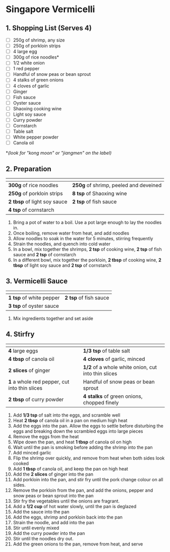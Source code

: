 # Singapore Vermicelli

## 1. Shopping List (Serves 4)
- [ ] 250g of shrimp, any size
- [ ] 250g of porkloin strips
- [ ] 4 large egg
- [ ] 300g of rice noodles*
- [ ] 1/2 white onion
- [ ] 1 red pepper
- [ ] Handful of snow peas or bean sprout
- [ ] 4 stalks of green onions
- [ ] 4 cloves of garlic
- [ ] Ginger
- [ ] Fish sauce
- [ ] Oyster sauce
- [ ] Shaoxing cooking wine
- [ ] Light soy sauce
- [ ] Curry powder
- [ ] Cornstarch
- [ ] Table salt
- [ ] White pepper powder
- [ ] Canola oil

**(look for "kong moon" or "jiangmen" on the label)*

## 2. Preparation
|<!-- -->|<!-- -->|
|---|---|
| **300g** of rice noodles | **250g** of shrimp, peeled and deveined |
| **250g** of porkloin strips | **8 tsp** of Shaoxing wine |
| **2 tbsp** of light soy sauce | **2 tsp** of fish sauce |
| **4 tsp** of cornstarch | |


1. Bring a pot of water to a boil. Use a pot large enough to lay the noodles in.
2. Once boiling, remove water from heat, and add noodles
3. Allow noodles to soak in the water for 5 minutes, stirring frequently
4. Strain the noodles, and quench into cold water
5. In a bowl, mix together the shrimps, **2 tsp** of cooking wine, **2 tsp** of fish sauce and **2 tsp** of cornstarch
6. In a different bowl, mix together the porkloin, **2 tbsp** of cooking wine, **2 tbsp** of light soy sauce and **2 tsp** of cornstarch

## 3. Vermicelli Sauce
|<!-- -->|<!-- -->|
|---|---|
| **1 tsp** of white pepper | **2 tsp** of fish sauce |
| **3 tsp** of oyster sauce | |

1. Mix ingredients together and set aside

## 4. Stirfry
|<!-- -->|<!-- -->|
|---|---|
| **4** large eggs | **1/3 tsp** of table salt |
| **4 tbsp** of canola oil | **4 cloves** of garlic, minced |
| **2 slices** of ginger | **1/2** of a whole white onion, cut into thin slices |
| **1** a whole red pepper, cut into thin slices | Handful of snow peas or bean sprout |
| **2 tbsp** of curry powder | **4 stalks** of green onions, chopped finely |

1. Add **1/3 tsp** of salt into the eggs, and scramble well
2. Heat **2 tbsp** of canola oil in a pan on medium high heat
3. Add the eggs into the pan. Allow the eggs to settle before disturbing the eggs and breaking down the scrambled eggs into large pieces
4. Remove the eggs from the heat
5. Wipe down the pan, and heat **1 tbsp** of canola oil on high
6. Wait until the pan is smoking before adding the shrimp into the pan
7. Add minced garlic
8. Flip the shrimp over quickly, and remove from heat when both sides look cooked
9. Add **1 tbsp** of canola oil, and keep the pan on high heat
10. Add the **2 slices** of ginger into the pan 
11. Add porkloin into the pan, and stir fry until the pork change colour on all sides.
12. Remove the porkloin from the pan, and add the onions, pepper and snow peas or bean sprout into the pan
13. Stir fry the vegetables until the onions are fragrant.
14. Add a **1/2 cup** of hot water slowly, until the pan is deglazed
15. Add the sauce into the pan
16. Add the eggs, shrimp and porkloin back into the pan
17. Strain the noodle, and add into the pan
18. Stir until evenly mixed
19. Add the curry powder into the pan
20. Stir until the noodles dry out.
21. Add the green onions to the pan, remove from heat, and serve
